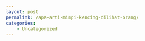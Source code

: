 ```yaml
---
layout: post
permalink: /apa-arti-mimpi-kencing-dilihat-orang/
categories:
    - Uncategorized
---
```



